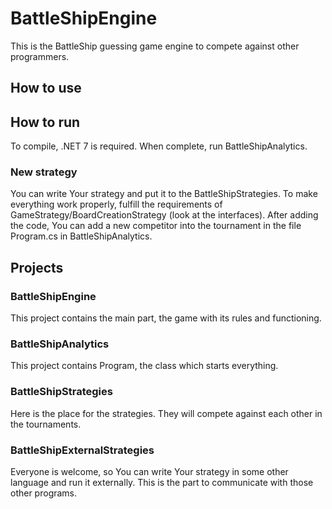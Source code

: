 # BattleShipEngine
This is the BattleShip guessing game engine to compete against other programmers.

## How to use

## How to run
To compile, .NET 7 is required.
When complete, run BattleShipAnalytics.

### New strategy
You can write Your strategy and put it to the BattleShipStrategies.
To make everything work properly, fulfill the requirements of GameStrategy/BoardCreationStrategy (look at the interfaces).
After adding the code, You can add a new competitor into the tournament in the file Program.cs in BattleShipAnalytics.

## Projects

### BattleShipEngine
This project contains the main part, the game with its rules and functioning.

### BattleShipAnalytics
This project contains Program, the class which starts everything.

### BattleShipStrategies
Here is the place for the strategies. They will compete against each other in the tournaments.

### BattleShipExternalStrategies
Everyone is welcome, so You can write Your strategy in some other language and run it externally.
This is the part to communicate with those other programs.

